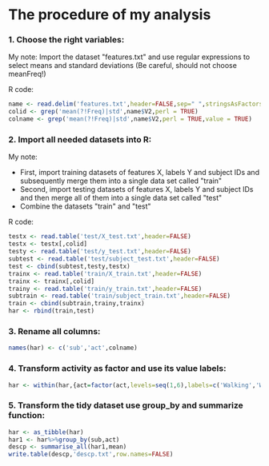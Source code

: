 # The procedure of my analysis
### 1. Choose the right variables:
My note: Import the dataset "features.txt" and use regular expressions to select means and standard deviations (Be careful, should not choose meanFreq!)

R code: 
```r
name <- read.delim('features.txt',header=FALSE,sep=" ",stringsAsFactors = FALSE)
colid <- grep('mean(?!Freq)|std',name$V2,perl = TRUE)
colname <- grep('mean(?!Freq)|std',name$V2,perl = TRUE,value = TRUE)
```

### 2. Import all needed datasets into R: 
My note: 
* First, import training datasets of features X, labels Y and subject IDs and subsequently merge them into a single data set called "train"
* Second, import testing datasets of features X, labels Y and subject IDs and then merge all of them into a single data set called "test"
* Combine the datasets "train" and "test"

R code: 
```r
testx <- read.table('test/X_test.txt',header=FALSE)
testx <- testx[,colid]
testy <- read.table('test/y_test.txt',header=FALSE)
subtest <- read.table('test/subject_test.txt',header=FALSE)
test <- cbind(subtest,testy,testx)
trainx <- read.table('train/X_train.txt',header=FALSE)
trainx <- trainx[,colid]
trainy <- read.table('train/y_train.txt',header=FALSE)
subtrain <- read.table('train/subject_train.txt',header=FALSE)
train <- cbind(subtrain,trainy,trainx)
har <- rbind(train,test)
```

### 3. Rename all columns: 
```r
names(har) <- c('sub','act',colname)
```

### 4. Transform activity as factor and use its value labels: 
```r
har <- within(har,{act=factor(act,levels=seq(1,6),labels=c('Walking','Walking_Upstairs','Walking_Downstairs','Sitting','Standing','Laying'))})
```

### 5. Transform the tidy dataset use group_by and summarize function: 
```r
har <- as_tibble(har)
har1 <- har%>%group_by(sub,act)
descp <- summarise_all(har1,mean)
write.table(descp,'descp.txt',row.names=FALSE)
```

